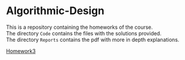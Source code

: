 # Algorithmic-Design
This is a repository containing the homeworks of the course. \
The directory `Code` contains the files with the solutions provided. \
The directory `Reports` contains the pdf with more in depth explanations. 

[Homework3](https://github.com/benedettaliberatori/Algorithmic-Design/blob/main/Code/graphs.py)
